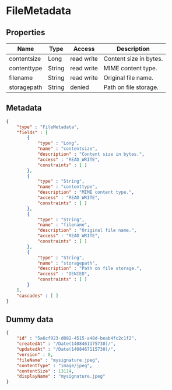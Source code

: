 FileMetadata
==

## Properties

| Name        | Type   | Access     | Description            |
|-------------|--------|------------|------------------------|
| contentsize | Long   | read write | Content size in bytes. |
| contenttype | String | read write | MIME content type.     |
| filename    | String | read write | Original file name.    |
| storagepath | String | denied     | Path on file storage.  |

## Metadata

```JSON
{
	"type" : "FileMetadata",
	"fields" : [
		{
			"type" : "Long",
			"name" : "contentsize",
			"description" : "Content size in bytes.",
			"access" : "READ_WRITE",
			"constraints" : [ ]
		},
		{
			"type" : "String",
			"name" : "contenttype",
			"description" : "MIME content type.",
			"access" : "READ_WRITE",
			"constraints" : [ ]
		},
		{
			"type" : "String",
			"name" : "filename",
			"description" : "Original file name.",
			"access" : "READ_WRITE",
			"constraints" : [ ]
		},
		{
			"type" : "String",
			"name" : "storagepath",
			"description" : "Path on file storage.",
			"access" : "DENIED",
			"constraints" : [ ]
		}
	],
	"cascades" : [ ]
}
```

## Dummy data

```JSON
{
	"id" : "5a6cf923-d082-4515-a48d-beab4fc2c1f2",
	"createdAt" : "/Date(1408461175730)/",
	"updatedAt" : "/Date(1408467115730)/",
	"version" : 0,
	"fileName" : "mysignature.jpeg",
	"contentType" : "image/jpeg",
	"contentSize" : 13114,
	"displayName" : "mysignature.jpeg"
}
```
